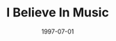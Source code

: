 ---
type: single
title: I Believe In Music
date: 1997-07-01
img: /images/singles/i-believe-in-music.jpg
discs:
  - tracks:
    - I Believe In Music
    - Visionary Victim
    - title: Only Love
      subtitle: Demo
    - title: Broken Dreams
      subtitle: Demo
---